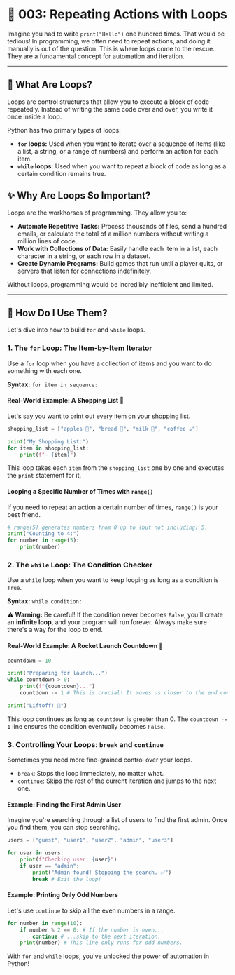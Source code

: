 # 🔁 003: Repeating Actions with Loops

Imagine you had to write `print("Hello")` one hundred times. That would be tedious! In programming, we often need to repeat actions, and doing it manually is out of the question. This is where loops come to the rescue. They are a fundamental concept for automation and iteration.

---

## 🤔 What Are Loops?

Loops are control structures that allow you to execute a block of code repeatedly. Instead of writing the same code over and over, you write it once inside a loop.

Python has two primary types of loops:
*   **`for` loops:** Used when you want to iterate over a sequence of items (like a list, a string, or a range of numbers) and perform an action for each item.
*   **`while` loops:** Used when you want to repeat a block of code as long as a certain condition remains true.

## ✨ Why Are Loops So Important?

Loops are the workhorses of programming. They allow you to:

*   **Automate Repetitive Tasks:** Process thousands of files, send a hundred emails, or calculate the total of a million numbers without writing a million lines of code.
*   **Work with Collections of Data:** Easily handle each item in a list, each character in a string, or each row in a dataset.
*   **Create Dynamic Programs:** Build games that run until a player quits, or servers that listen for connections indefinitely.

Without loops, programming would be incredibly inefficient and limited.

---

## 🚀 How Do I Use Them?

Let's dive into how to build `for` and `while` loops.

### 1. The `for` Loop: The Item-by-Item Iterator

Use a `for` loop when you have a collection of items and you want to do something with each one.

**Syntax:** `for item in sequence:`

#### Real-World Example: A Shopping List 🛒

Let's say you want to print out every item on your shopping list.

```python
shopping_list = ["apples 🍎", "bread 🍞", "milk 🥛", "coffee ☕"]

print("My Shopping List:")
for item in shopping_list:
    print(f"- {item}")
```

This loop takes each `item` from the `shopping_list` one by one and executes the `print` statement for it.

#### Looping a Specific Number of Times with `range()`

If you need to repeat an action a certain number of times, `range()` is your best friend.

```python
# range(5) generates numbers from 0 up to (but not including) 5.
print("Counting to 4:")
for number in range(5):
    print(number)
```

### 2. The `while` Loop: The Condition Checker

Use a `while` loop when you want to keep looping as long as a condition is `True`.

**Syntax:** `while condition:`

**⚠️ Warning:** Be careful! If the condition never becomes `False`, you'll create an **infinite loop**, and your program will run forever. Always make sure there's a way for the loop to end.

#### Real-World Example: A Rocket Launch Countdown 🚀

```python
countdown = 10

print("Preparing for launch...")
while countdown > 0:
    print(f"{countdown}...")
    countdown -= 1 # This is crucial! It moves us closer to the end condition.

print("Liftoff! 🚀")
```
This loop continues as long as `countdown` is greater than 0. The `countdown -= 1` line ensures the condition eventually becomes `False`.

### 3. Controlling Your Loops: `break` and `continue`

Sometimes you need more fine-grained control over your loops.

*   `break`: Stops the loop immediately, no matter what.
*   `continue`: Skips the rest of the current iteration and jumps to the next one.

#### Example: Finding the First Admin User

Imagine you're searching through a list of users to find the first admin. Once you find them, you can stop searching.

```python
users = ["guest", "user1", "user2", "admin", "user3"]

for user in users:
    print(f"Checking user: {user}")
    if user == "admin":
        print("Admin found! Stopping the search. ✅")
        break # Exit the loop!
```

#### Example: Printing Only Odd Numbers

Let's use `continue` to skip all the even numbers in a range.

```python
for number in range(10):
    if number % 2 == 0: # If the number is even...
        continue # ...skip to the next iteration.
    print(number) # This line only runs for odd numbers.
```

With `for` and `while` loops, you've unlocked the power of automation in Python!
